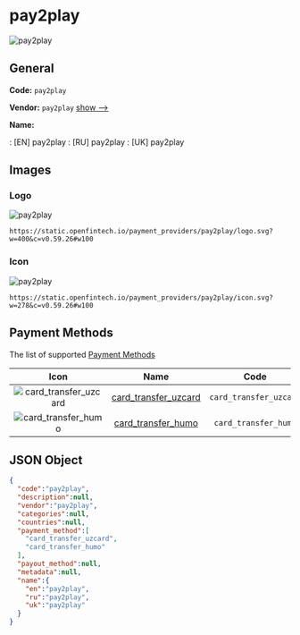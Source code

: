 
# pay2play 
![pay2play](https://static.openfintech.io/payment_providers/pay2play/logo.svg?w=400&c=v0.59.26#w100)  

## General 
 
**Code:** `pay2play` 
 
**Vendor:** `pay2play` [show -->](/vendors/pay2play/) 
 
**Name:** 
 
:	[EN] pay2play 
:	[RU] pay2play 
:	[UK] pay2play 
 

## Images 

### Logo 
 
![pay2play](https://static.openfintech.io/payment_providers/pay2play/logo.svg?w=400&c=v0.59.26#w100)  

```
https://static.openfintech.io/payment_providers/pay2play/logo.svg?w=400&c=v0.59.26#w100
```  

### Icon 
 
![pay2play](https://static.openfintech.io/payment_providers/pay2play/icon.svg?w=278&c=v0.59.26#w100)  

```
https://static.openfintech.io/payment_providers/pay2play/icon.svg?w=278&c=v0.59.26#w100
```  

## Payment Methods 
 
The list of supported [Payment Methods](/payment-methods/) 

|Icon|Name|Code| 
|:---:|:---:|:---:| 
|![card_transfer_uzcard](https://static.openfintech.io/payment_methods/card_transfer_uzcard/icon.svg?w=278&c=v0.59.26#w100) |[card_transfer_uzcard](/payment-methods/card_transfer_uzcard/)|`card_transfer_uzcard`| 
|![card_transfer_humo](https://static.openfintech.io/payment_methods/card_transfer_humo/icon.svg?w=278&c=v0.59.26#w100) |[card_transfer_humo](/payment-methods/card_transfer_humo/)|`card_transfer_humo`| 
 

## JSON Object 

```json
{
  "code":"pay2play",
  "description":null,
  "vendor":"pay2play",
  "categories":null,
  "countries":null,
  "payment_method":[
    "card_transfer_uzcard",
    "card_transfer_humo"
  ],
  "payout_method":null,
  "metadata":null,
  "name":{
    "en":"pay2play",
    "ru":"pay2play",
    "uk":"pay2play"
  }
}
```  

